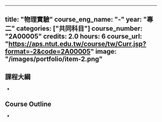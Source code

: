 
---
title: "物理實驗"
course_eng_name: "-"
year: "專二"
categories: ["共同科目"]
course_number: "2A00005"
credits: 2.0
hours: 6
course_url: "https://aps.ntut.edu.tw/course/tw/Curr.jsp?format=-2&code=2A00005"
image: "/images/portfolio/item-2.png"
---

## 課程大綱

-

## Course Outline

-
